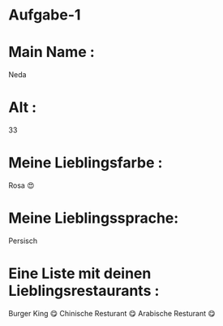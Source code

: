# Aufgabe-1

# Main Name :
Neda
# Alt :
33
# Meine Lieblingsfarbe :
Rosa :heart_eyes:
# Meine Lieblingssprache:
Persisch
# Eine Liste mit deinen Lieblingsrestaurants :
Burger King :yum:
Chinische Resturant :yum:
Arabische Resturant :yum:
